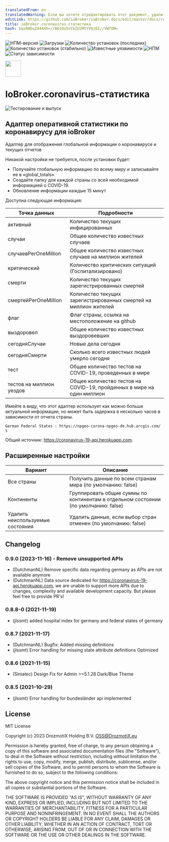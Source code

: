 ```yaml
---
translatedFrom: en
translatedWarning: Если вы хотите отредактировать этот документ, удалите поле «translationFrom», в противном случае этот документ будет снова автоматически переведен
editLink: https://github.com/ioBroker/ioBroker.docs/edit/master/docs/ru/adapterref/iobroker.coronavirus-statistics/README.md
title: ioBroker.coronavirus-статистика
hash: bqsRHDuZ444Xh+//B61Oo5nYkZU2MtYV0jDI//VW7OM=
---
```

![НПМ-версия](http://img.shields.io/npm/v/iobroker.coronavirus-statistics.svg)
![Загрузки](https://img.shields.io/npm/dm/iobroker.coronavirus-statistics.svg)
![Количество установок (последних)](http://iobroker.live/badges/coronavirus-statistics-installed.svg)
![Количество установок (стабильно)](http://iobroker.live/badges/coronavirus-statistics-stable.svg)
![Известные уязвимости](https://snyk.io/test/github/DrozmotiX/ioBroker.coronavirus-statistics/badge.svg)
![НПМ](https://nodei.co/npm/iobroker.coronavirus-statistics.png?downloads=true)
![Статус зависимости](https://img.shields.io/david/DrozmotiX/ioBroker.coronavirus-statistics.svg)

<img src="./admin/coronavirus-statistics.png" width="50" height="50" alt="">

# IoBroker.coronavirus-статистика
![Тестирование и выпуск](https://github.com/DrozmotiX/ioBroker.coronavirus-statistics/workflows/Test%20and%20Release/badge.svg)

## Адаптер оперативной статистики по коронавирусу для ioBroker
Адаптер для отображения глобальной информации о коронавирусе и текущих отчетов

Никакой настройки не требуется, после установки будет:

- Получайте глобальную информацию по всему миру и записывайте ее в «global_totals».
- Создайте папку для каждой страны со всей необходимой информацией о COVID-19.
- Обновление информации каждые 15 минут

Доступна следующая информация:

| Точка данных | Подробности |
|--|--|
| активный | Количество текущих инфицированных |
| случаи | Общее количество известных случаев |
| случаевPerOneMillion | Общее количество известных случаев на миллион жителей |
| критический | Количество критических ситуаций (Госпитализировано) |
| смерти | Количество текущих зарегистрированных смертей |
| смертейPerOneMillion | Количество текущих зарегистрированных смертей на миллион жителей |
| флаг | Флаг страны, ссылка на местоположение на github |
| выздоровел | Общее количество известных выздоровевших |
| сегодняСлучаи | Новые дела сегодня |
| сегодняСмерти | Сколько всего известных людей умерло сегодня |
| тест | Общее количество тестов на COVID-19, проведенных в мире |
| тестов на миллион уездов | Общее количество тестов на COVID-19, пройденных в мире на один миллион |

Имейте в виду, что этот адаптер использует как можно больше актуальной информации, но может быть задержка в несколько часов в зависимости от отчета страны.

```German Federal States : https://npgeo-corona-npgeo-de.hub.arcgis.com/  s```

Общий источник: https://coronavirus-19-api.herokuapp.com.

## Расширенные настройки
| Вариант | Описание |
|--|--|
| Все страны | Получить данные по всем странам мира (по умолчанию: false) |
| Континенты | Группировать общие суммы по континентам в отдельном состоянии (по умолчанию: false) |
| Удалить неиспользуемые состояния | Удалить данные, если выбор стран отменен (по умолчанию: false) |

## Changelog

<!--
	### __WORK IN PROGRESS__
	* (DutchmanNL) 
-->
### 0.9.0 (2023-11-16) - Remove unsupported APIs
* (DutchmanNL) Remove specific data regarding germany as APIs are not available anymore
* (DutchmanNL) Data source dedicated for https://coronavirus-19-api.herokuapp.com, we are unable to support more APIs due to changes, complexity and available development capacity. But please feel free to provide PR's!

### 0.8.8-0 (2021-11-19)
* (jlssmt) added hospital index for germany and federal states of germany

### 0.8.7 (2021-11-17)
* (DutchmanNL) Bugfix: Added missing definitions
* (jlssmt) Error handling for missing state attribute definitions Optimized

### 0.8.6 (2021-11-15)
* (Simatec) Design Fix for Admin >=5.1.28 Dark/Blue Theme

### 0.8.5 (2021-10-29)
* (jlssmt) Error handling for bundesländer api implemented

## License
MIT License

Copyright (c) 2023 DrozmotiX Holding B.V. <OSS@DrozmotiX.eu>

Permission is hereby granted, free of charge, to any person obtaining a copy
of this software and associated documentation files (the "Software"), to deal
in the Software without restriction, including without limitation the rights
to use, copy, modify, merge, publish, distribute, sublicense, and/or sell
copies of the Software, and to permit persons to whom the Software is
furnished to do so, subject to the following conditions:

The above copyright notice and this permission notice shall be included in all
copies or substantial portions of the Software.

THE SOFTWARE IS PROVIDED "AS IS", WITHOUT WARRANTY OF ANY KIND, EXPRESS OR
IMPLIED, INCLUDING BUT NOT LIMITED TO THE WARRANTIES OF MERCHANTABILITY,
FITNESS FOR A PARTICULAR PURPOSE AND NONINFRINGEMENT. IN NO EVENT SHALL THE
AUTHORS OR COPYRIGHT HOLDERS BE LIABLE FOR ANY CLAIM, DAMAGES OR OTHER
LIABILITY, WHETHER IN AN ACTION OF CONTRACT, TORT OR OTHERWISE, ARISING FROM,
OUT OF OR IN CONNECTION WITH THE SOFTWARE OR THE USE OR OTHER DEALINGS IN THE
SOFTWARE.